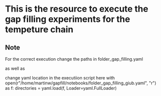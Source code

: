 # This is the resource to execute the gap filling experiments for the tempeture chain


## Note

For the correct execution change the paths in folder_gap_filling.yaml

as well as 

change yaml location in the executiion script here
with open(r"/home/martinw/gapfill/notebooks/folder_gap_filling_giub.yaml", "r") as f:
    directories = yaml.load(f, Loader=yaml.FullLoader)
